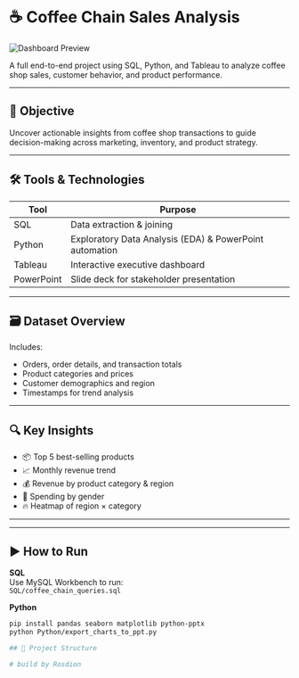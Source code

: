 # ☕ Coffee Chain Sales Analysis

![Dashboard Preview](Preview.png)

A full end-to-end project using SQL, Python, and Tableau to analyze coffee shop sales, customer behavior, and product performance.

---

## 📌 Objective

Uncover actionable insights from coffee shop transactions to guide decision-making across marketing, inventory, and product strategy.

---

## 🛠 Tools & Technologies

| Tool     | Purpose                        |
|----------|--------------------------------|
| SQL      | Data extraction & joining      |
| Python   | Exploratory Data Analysis (EDA) & PowerPoint automation |
| Tableau  | Interactive executive dashboard |
| PowerPoint | Slide deck for stakeholder presentation |

---

## 🗃 Dataset Overview

Includes:
- Orders, order details, and transaction totals
- Product categories and prices
- Customer demographics and region
- Timestamps for trend analysis

---

## 🔍 Key Insights

- 📦 Top 5 best-selling products
- 📈 Monthly revenue trend
- 💰 Revenue by product category & region
- 🚻 Spending by gender
- 🔥 Heatmap of region × category

---

---

## ▶ How to Run

**SQL**  
Use MySQL Workbench to run:  
`SQL/coffee_chain_queries.sql`

**Python**
```bash
pip install pandas seaborn matplotlib python-pptx
python Python/export_charts_to_ppt.py

## 📁 Project Structure

# build by Rosdion
